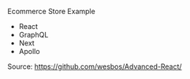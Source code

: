 Ecommerce Store Example

- React
- GraphQL
- Next
- Apollo

Source: https://github.com/wesbos/Advanced-React/